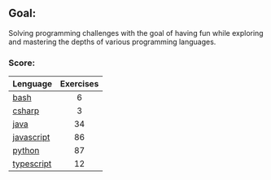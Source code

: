 ## Goal:
Solving programming challenges with the goal of having fun while exploring and mastering the depths of various programming languages.

### Score:
| Lenguage | Exercises |
|---|:---:|
| [bash](/bash) | 6 |
| [csharp](/csharp) | 3 |
| [java](/java) | 34 |
| [javascript](/javascript) | 86 |
| [python](/python) | 87 |
| [typescript](/typescript) | 12 |
